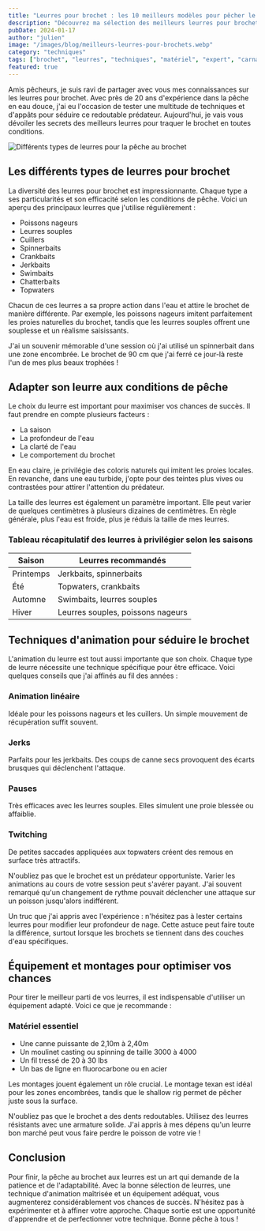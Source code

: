 ```yaml
---
title: "Leurres pour brochet : les 10 meilleurs modèles pour pêcher le prédateur en toutes conditions"
description: "Découvrez ma sélection des meilleurs leurres pour brochet et les techniques d'animation pour maximiser vos chances de capture, basées sur 20 ans d'expérience."
pubDate: 2024-01-17
author: "julien"
image: "/images/blog/meilleurs-leurres-pour-brochets.webp"
category: "techniques"
tags: ["brochet", "leurres", "techniques", "matériel", "expert", "carnassiers"]
featured: true
---
```


Amis pêcheurs, je suis ravi de partager avec vous mes connaissances sur les leurres pour brochet. Avec près de 20 ans d'expérience dans la pêche en eau douce, j'ai eu l'occasion de tester une multitude de techniques et d'appâts pour séduire ce redoutable prédateur. Aujourd'hui, je vais vous dévoiler les secrets des meilleurs leurres pour traquer le brochet en toutes conditions.

![Différents types de leurres pour la pêche au brochet](/images/blog/meilleurs_leurres_pour_brochets.webp)

## Les différents types de leurres pour brochet

La diversité des leurres pour brochet est impressionnante. Chaque type a ses particularités et son efficacité selon les conditions de pêche. Voici un aperçu des principaux leurres que j'utilise régulièrement :

- Poissons nageurs
- Leurres souples
- Cuillers
- Spinnerbaits
- Crankbaits
- Jerkbaits
- Swimbaits
- Chatterbaits
- Topwaters

Chacun de ces leurres a sa propre action dans l'eau et attire le brochet de manière différente. Par exemple, les poissons nageurs imitent parfaitement les proies naturelles du brochet, tandis que les leurres souples offrent une souplesse et un réalisme saisissants.

J'ai un souvenir mémorable d'une session où j'ai utilisé un spinnerbait dans une zone encombrée. Le brochet de 90 cm que j'ai ferré ce jour-là reste l'un de mes plus beaux trophées !

## Adapter son leurre aux conditions de pêche

Le choix du leurre est important pour maximiser vos chances de succès. Il faut prendre en compte plusieurs facteurs :

- La saison
- La profondeur de l'eau
- La clarté de l'eau
- Le comportement du brochet

En eau claire, je privilégie des coloris naturels qui imitent les proies locales. En revanche, dans une eau turbide, j'opte pour des teintes plus vives ou contrastées pour attirer l'attention du prédateur.

La taille des leurres est également un paramètre important. Elle peut varier de quelques centimètres à plusieurs dizaines de centimètres. En règle générale, plus l'eau est froide, plus je réduis la taille de mes leurres.

### Tableau récapitulatif des leurres à privilégier selon les saisons

| Saison | Leurres recommandés |
|--------|-------------------|
| Printemps | Jerkbaits, spinnerbaits |
| Été | Topwaters, crankbaits |
| Automne | Swimbaits, leurres souples |
| Hiver | Leurres souples, poissons nageurs |

## Techniques d'animation pour séduire le brochet

L'animation du leurre est tout aussi importante que son choix. Chaque type de leurre nécessite une technique spécifique pour être efficace. Voici quelques conseils que j'ai affinés au fil des années :

### Animation linéaire
Idéale pour les poissons nageurs et les cuillers. Un simple mouvement de récupération suffit souvent.

### Jerks
Parfaits pour les jerkbaits. Des coups de canne secs provoquent des écarts brusques qui déclenchent l'attaque.

### Pauses
Très efficaces avec les leurres souples. Elles simulent une proie blessée ou affaiblie.

### Twitching
De petites saccades appliquées aux topwaters créent des remous en surface très attractifs.

N'oubliez pas que le brochet est un prédateur opportuniste. Varier les animations au cours de votre session peut s'avérer payant. J'ai souvent remarqué qu'un changement de rythme pouvait déclencher une attaque sur un poisson jusqu'alors indifférent.

Un truc que j'ai appris avec l'expérience : n'hésitez pas à lester certains leurres pour modifier leur profondeur de nage. Cette astuce peut faire toute la différence, surtout lorsque les brochets se tiennent dans des couches d'eau spécifiques.

## Équipement et montages pour optimiser vos chances

Pour tirer le meilleur parti de vos leurres, il est indispensable d'utiliser un équipement adapté. Voici ce que je recommande :

### Matériel essentiel
- Une canne puissante de 2,10m à 2,40m
- Un moulinet casting ou spinning de taille 3000 à 4000
- Un fil tressé de 20 à 30 lbs
- Un bas de ligne en fluorocarbone ou en acier

Les montages jouent également un rôle crucial. Le montage texan est idéal pour les zones encombrées, tandis que le shallow rig permet de pêcher juste sous la surface.

N'oubliez pas que le brochet a des dents redoutables. Utilisez des leurres résistants avec une armature solide. J'ai appris à mes dépens qu'un leurre bon marché peut vous faire perdre le poisson de votre vie !

## Conclusion

Pour finir, la pêche au brochet aux leurres est un art qui demande de la patience et de l'adaptabilité. Avec la bonne sélection de leurres, une technique d'animation maîtrisée et un équipement adéquat, vous augmenterez considérablement vos chances de succès. N'hésitez pas à expérimenter et à affiner votre approche. Chaque sortie est une opportunité d'apprendre et de perfectionner votre technique. Bonne pêche à tous !
